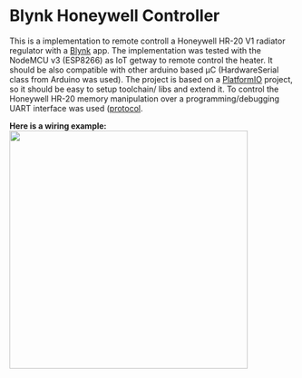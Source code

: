 # Blynk Honeywell Controller
This is a implementation to remote controll a Honeywell HR-20 V1 radiator regulator with a [Blynk](http://docs.blynk.cc/) app. 
The implementation was tested with the NodeMCU v3 (ESP8266) as IoT getway to remote control the heater. 
It should be also compatible with other arduino based µC (HardwareSerial class from Arduino was used). 
The project is based on a [PlatformIO](https://docs.platformio.org/en/latest/what-is-platformio.html) project, so it should be easy to setup toolchain/ libs and extend it. 
To control the Honeywell HR-20 memory manipulation over a programming/debugging UART interface was used ([protocol](http://symlink.dk/projects/rondo485/).

**Here is a wiring example:**
<img src="https://gitlab.com/Feserich/ParticleRemote-PhotonCode/-/raw/master/Wiring%20Example/Photon%20Wiring_bb.png" width="420"/>


